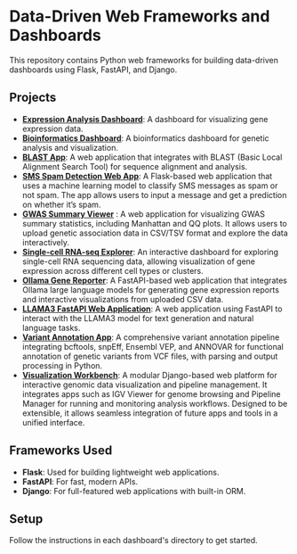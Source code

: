 # Data-Driven Web Frameworks and Dashboards

This repository contains Python web frameworks for building data-driven dashboards using Flask, FastAPI, and Django.

## Projects

- **[Expression Analysis Dashboard](expression-analysis-dashboard/README.md)**: A dashboard for visualizing gene expression data.
- **[Bioinformatics Dashboard](interactive-bioinformatics-dashboard/README.md)**: A bioinformatics dashboard for genetic analysis and visualization.
- **[BLAST App](blast_app/README.md)**: A web application that integrates with BLAST (Basic Local Alignment Search Tool) for sequence alignment and analysis.
- **[SMS Spam Detection Web App](ml-inference-web-platforms/README.md)**: A Flask-based web application that uses a machine learning model to classify SMS messages as spam or not spam. The app allows users to input a message and get a prediction on whether it’s spam.
- **[GWAS Summary Viewer](gwas-summary-viewer/README.md)** : A web application for visualizing GWAS summary statistics, including Manhattan and QQ plots. It allows users to upload genetic association data in CSV/TSV format and explore the data interactively.
- **[Single-cell RNA-seq Explorer](single-cell-rna-seq-explorer/README.md)**: An interactive dashboard for exploring single-cell RNA sequencing data, allowing visualization of gene expression across different cell types or clusters.
- **[Ollama Gene Reporter](ollama_gene_reporter/README.md)**: A FastAPI-based web application that integrates Ollama large language models for generating gene expression reports and interactive visualizations from uploaded CSV data.
- **[LLAMA3 FastAPI Web Application](llama3-fastapi-web/README.md)**: A web application using FastAPI to interact with the LLAMA3 model for text generation and natural language tasks.
- **[Variant Annotation App](variant-annotation-app/README.md)**: A comprehensive variant annotation pipeline integrating bcftools, snpEff, Ensembl VEP, and ANNOVAR for functional annotation of genetic variants from VCF files, with parsing and output processing in Python.
- **[Visualization Workbench](visualization_workbench/README.md)**: A modular Django-based web platform for interactive genomic data visualization and pipeline management. It integrates apps such as IGV Viewer for genome browsing and Pipeline Manager for running and monitoring analysis workflows. Designed to be extensible, it allows seamless integration of future apps and tools in a unified interface.



## Frameworks Used

- **Flask**: Used for building lightweight web applications.
- **FastAPI**: For fast, modern APIs.
- **Django**: For full-featured web applications with built-in ORM.

## Setup

Follow the instructions in each dashboard's directory to get started.

